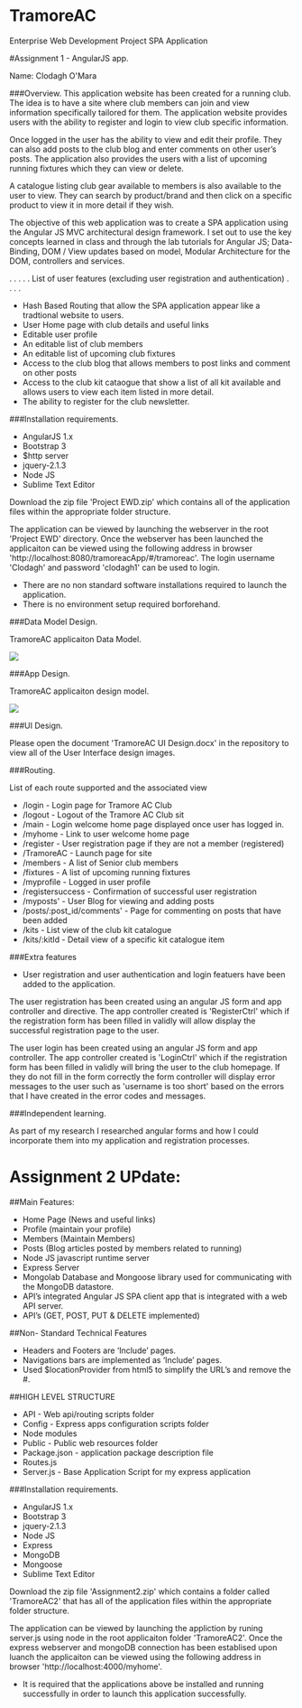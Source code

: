 # TramoreAC
Enterprise Web Development Project SPA Application

#Assignment 1 - AngularJS app.

Name: Clodagh O'Mara

###Overview.
This application website has been created for a running club. The idea is to have a site where club members can join and view information specifically tailored for them. The application website provides users with the ability to register and login to view club specific information.

Once logged in the user has the ability to view and edit their profile. They can also add posts to the club blog and enter comments on other user’s posts. The application also provides the users with a list of upcoming running fixtures which they can view or delete.

A catalogue listing club gear available to members is also available to the user to view. They can search by product/brand and then click on a specific product to view it in more detail if they wish.

The objective of this web application was to create a SPA application using the Angular JS MVC architectural design framework. I set out to use the key concepts learned in class and through the lab tutorials for Angular JS; Data-Binding, DOM / View updates based on model, Modular Architecture for the DOM, controllers and services. 

 . . . . . List of user features (excluding user registration and authentication) . . . . 
 
 + Hash Based Routing that allow the SPA application appear like a tradtional website to users.
 + User Home page with club details and useful links 
 + Editable user profile 
 + An editable list of club members
 + An editable list of upcoming club fixtures
 + Access to the club blog that allows members to post links and comment on other posts
 + Access to the club kit cataogue that show a list of all kit available and allows users to view each item listed in more detail.
 + The ability to register for the club newsletter.


###Installation requirements.

+ AngularJS 1.x
+ Bootstrap 3
+ $http server
+ jquery-2.1.3
+ Node JS
+ Sublime Text Editor

Download the zip file 'Project EWD.zip' which contains all of the application files within the appropriate folder structure.

The application can be viewed by launching the webserver in the root 'Project EWD' directory. Once the webserver has been launched the applicaiton can be viewed using the following address in browser 'http://localhost:8080/tramoreacApp/#/tramoreac'. The login username 'Clodagh' and password 'clodagh1' can be used to login.

+ There are no non standard software installations required to launch the application. 
+ There is no environment setup required borforehand.


###Data Model Design.

TramoreAC applicaiton Data Model.

![][image1]


###App Design.

TramoreAC applicaiton design model.

![][image2]

###UI Design.

Please open the document 'TramoreAC UI Design.docx' in the repository to view all of the User Interface design images.


###Routing.

List of each route supported and the associated view

+ /login - Login page for Tramore AC Club
+ /logout - Logout of the Tramore AC Club sit 
+ /main  - Login welcome home page displayed once user has logged in.               
+ /myhome - Link to user welcome home page 
+ /register - User registration page if they are not a member (registered)
+ /TramoreAC - Launch page for site	
+ /members  - A list of Senior club members
+ /fixtures - A list of upcoming running fixtures
+ /myprofile - Logged in user profile
+ /registersuccess - Confirmation of successful user registration
+ /myposts' - User Blog for viewing and adding posts
+ /posts/:post_id/comments' - Page for commenting on posts that have been added
+ /kits - List view of the club kit catalogue
+ /kits/:kitId - Detail view of a specific kit catalogue item


###Extra features

+ User registration and user authentication and login featuers have been added to the application.

The user registration has been created using an angular JS form and app controller and directive. The app controller created is 'RegisterCtrl' which if the registration form has been filled in validly will allow display the successful registration page to the user.

The user login has been created using an angular JS form and app controller. The app controller created is 'LoginCtrl' which if the registration form has been filled in validly will bring the user to the club homepage. If they do not fill in the form correctly the form controller will display error messages to the user such as 'username is too short' based on the errors that I have created in the error codes and messages.

###Independent learning.

As part of my research I researched angular forms and how I could incorporate them into my application and registration processes.

[image1]: ./TramoreACModelView.jpg
[image2]: ./TramoreACDesignModel.jpg
[image3]: ./TramoreACMainPage.jpg

# Assignment 2 UPdate:

##Main Features:
+ Home Page (News and useful links)
+	Profile (maintain your profile)
+	Members (Maintain Members)
+	Posts (Blog articles posted by members related to running)
+	Node JS javascript runtime server
+	Express Server
+	Mongolab Database and Mongoose library used for communicating with the MongoDB datastore.
+	API’s integrated Angular JS SPA client app that is integrated with a web API server.
+	API’s (GET, POST, PUT & DELETE implemented)

##Non- Standard Technical Features
+	Headers and Footers are ‘Include’ pages.
+	Navigations bars are implemented as ‘Include’ pages.
+	Used $locationProvider from html5 to simplify the URL’s and remove the #.

##HIGH LEVEL STRUCTURE
+ API - Web api/routing scripts folder
+ Config - Express apps configuration scripts folder
+ Node modules
+ Public - Public web resources folder
+ Package.json - application package description file
+ Routes.js
+ Server.js - Base Application Script for my express application

###Installation requirements.

+ AngularJS 1.x
+ Bootstrap 3
+ jquery-2.1.3
+ Node JS
+ Express
+ MongoDB
+ Mongoose
+ Sublime Text Editor

Download the zip file 'Assignment2.zip' which contains a folder called 'TramoreAC2' that has all of the application files within the appropriate folder structure.

The application can be viewed by launching the appliction by runing server.js using node in the root applicaiton folder 'TramoreAC2'.
Once the express webserver and mongoDB connection has been establised upon luanch the applicaiton can be viewed using the following address in browser 'http://localhost:4000/myhome'. 

+ It is required that the applications above be installed and running successfully in order to launch this application successfully.
